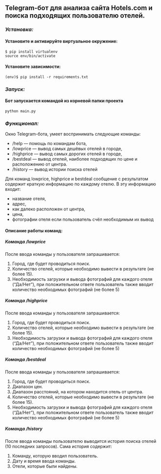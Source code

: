 ## **Telegram-бот для анализа сайта Hotels.com и поиска подходящих пользователю отелей.**

### *Установка:*

#### Установите и активируйте виртуальное окружение:
```
$ pip install virtualenv
source env/bin/activate
```
#### Установите зависимости:
```
(env)$ pip install -r requirements.txt
```
### *Запуск:*
#### Бот запускается командой из корневой папки проекта
```
python main.py
```

### *Функционал:*
Окно Telegram-бота, умеет воспринимать следующие команды:
- /help — помощь по командам бота,
- /lowprice — вывод самых дешёвых отелей в городе,
- /highprice — вывод самых дорогих отелей в городе,
- /bestdeal — вывод отелей, наиболее подходящих по цене и расположению от
центра.
- /history — вывод истории поиска отелей

Для команд lowprice, highprice и bestdeal сообщение с результатом 
содержит краткую информацию по каждому отелю. В эту информацию входит:
- название отеля,
- адрес,
- как далеко расположен от центра,
- цена,
- фотографии отеля если пользователь счёл необходимым их вывод

#### Описание работы команд:

##### Команда /lowprice
После ввода команды у пользователя запрашивается:
1. Город, где будет проводиться поиск.
2. Количество отелей, которые необходимо вывести в результате (не более 15).
3. Необходимость загрузки и вывода фотографий для каждого отеля (“Да/Нет”), при положительном ответе пользователь также вводит количество
   необходимых фотографий (не более 5)
   
##### Команда /highprice
После ввода команды у пользователя запрашивается:
1. Город, где будет проводиться поиск.
2. Количество отелей, которые необходимо вывести в результате (не более 15).
3. Необходимость загрузки и вывода фотографий для каждого отеля (“Да/Нет”), при положительном ответе пользователь также вводит количество
   необходимых фотографий (не более 5)

##### Команда /bestdeal
После ввода команды у пользователя запрашивается:
1. Город, где будет проводиться поиск.
2. Диапазон цен.
3. Диапазон расстояний, на котором находится отель от центра.
4. Количество отелей, которые необходимо вывести в результате (не более 15).
5. Необходимость загрузки и вывода фотографий для каждого отеля (“Да/Нет”), при положительном ответе пользователь также вводит количество
   необходимых фотографий (не более 5)
   
##### Команда /history
После ввода команды пользователю выводится история поиска отелей (10 последних запросов). Сама история
содержит:
1. Команду, которую вводил пользователь.
2. Дату и время ввода команды.
3. Отели, которые были найдены.